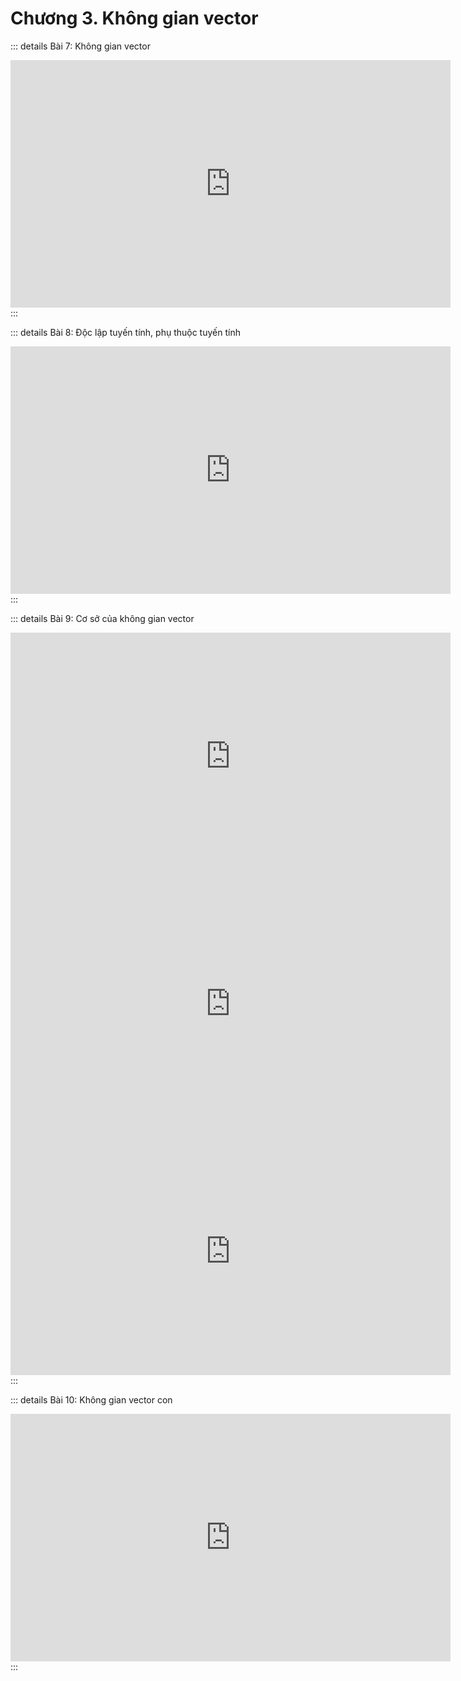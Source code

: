 # Chương 3. Không gian vector

::: details Bài 7: Không gian vector
<div class="videoZen">
  <iframe width="704" height="396" src="https://www.youtube.com/embed/B3hg2u2zpSs?list=PL5g_dfwUnO84IehDgeDlXbwd0pLzhTWSZ" title="YouTube video player" frameborder="0" allow="accelerometer; autoplay; clipboard-write; encrypted-media; gyroscope; picture-in-picture" allowfullscreen></iframe>
</div>
:::

::: details Bài 8: Độc lập tuyến tính, phụ thuộc tuyến tính
<div class="videoZen">
  <iframe width="704" height="396" src="https://www.youtube.com/embed/Ln3IIUjuQvI?list=PL5g_dfwUnO84IehDgeDlXbwd0pLzhTWSZ" title="YouTube video player" frameborder="0" allow="accelerometer; autoplay; clipboard-write; encrypted-media; gyroscope; picture-in-picture" allowfullscreen></iframe>
</div>
:::

::: details Bài 9: Cơ sở của không gian vector 

<CodeGroup>
  <CodeGroupItem title="Phần 1" active>
<div class="videoZen">
  <iframe width="704" height="396" src="https://www.youtube.com/embed/EzL5-AIa2oY?list=PL5g_dfwUnO84IehDgeDlXbwd0pLzhTWSZ" title="YouTube video player" frameborder="0" allow="accelerometer; autoplay; clipboard-write; encrypted-media; gyroscope; picture-in-picture" allowfullscreen></iframe>
</div>
  </CodeGroupItem>

  <CodeGroupItem title="Phần 2">
<div class="videoZen">
  <iframe width="704" height="396" src="https://www.youtube.com/embed/B6Y--1m8jQE?list=PL5g_dfwUnO84IehDgeDlXbwd0pLzhTWSZ" title="YouTube video player" frameborder="0" allow="accelerometer; autoplay; clipboard-write; encrypted-media; gyroscope; picture-in-picture" allowfullscreen></iframe>
</div>
  </CodeGroupItem>

  <CodeGroupItem title="Phần 3">
<div class="videoZen">
  <iframe width="704" height="396" src="https://www.youtube.com/embed/IgT7LwjQRa8?list=PL5g_dfwUnO84IehDgeDlXbwd0pLzhTWSZ" title="YouTube video player" frameborder="0" allow="accelerometer; autoplay; clipboard-write; encrypted-media; gyroscope; picture-in-picture" allowfullscreen></iframe>
</div>
  </CodeGroupItem>
</CodeGroup>
:::

::: details Bài 10: Không gian vector con
<div class="videoZen">
  <iframe width="704" height="396" src="https://www.youtube.com/embed/dlNyWTlalL0?list=PL5g_dfwUnO84IehDgeDlXbwd0pLzhTWSZ" title="YouTube video player" frameborder="0" allow="accelerometer; autoplay; clipboard-write; encrypted-media; gyroscope; picture-in-picture" allowfullscreen></iframe>
</div>
:::
